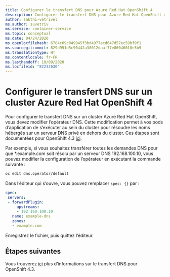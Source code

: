 ```yaml
---
title: Configurer le transfert DNS pour Azure Red Hat OpenShift 4
description: Configurer le transfert DNS pour Azure Red Hat OpenShift 4
author: sakthi-vetrivel
ms.author: suvetriv
ms.service: container-service
ms.topic: conceptual
ms.date: 04/24/2020
ms.openlocfilehash: 6784c69c049945f3bd4977ecd647d57ec59bf9f1
ms.sourcegitcommit: 829d951d5c90442a38012daaf77e86046018e5b9
ms.translationtype: HT
ms.contentlocale: fr-FR
ms.lasthandoff: 10/09/2020
ms.locfileid: "82232630"
---
```

# <a name="configure-dns-forwarding-on-an-azure-red-hat-openshift-4-cluster"></a>Configurer le transfert DNS sur un cluster Azure Red Hat OpenShift 4

Pour configurer le transfert DNS sur un cluster Azure Red Hat OpenShift, vous devez modifier l’opérateur DNS. Cette modification permet à vos pods d’application de s’exécuter au sein du cluster pour résoudre les noms hébergés sur un serveur DNS privé en dehors du cluster. Ces étapes sont documentées pour OpenShift 4.3 [ici](https://docs.openshift.com/container-platform/4.3/networking/dns-operator.html).

Par exemple, si vous souhaitez transférer toutes les demandes DNS pour que *.example.com soit résolu par un serveur DNS 192.168.100.10, vous pouvez modifier la configuration de l’opérateur en exécutant la commande suivante :
 
```bash
oc edit dns.operator/default
```
 
Dans l’éditeur qui s’ouvre, vous pouvez remplacer `spec: {}` par :
 
 ```yaml
spec:
  servers:
  - forwardPlugin:
      upstreams:
      - 192.168.100.10
    name: example-dns
    zones:
    - example.com
```

Enregistrez le fichier, puis quittez l’éditeur.

## <a name="next-steps"></a>Étapes suivantes
Vous trouverez [ici](https://docs.openshift.com/container-platform/4.3/networking/dns-operator.html) plus d’informations sur le transfert DNS pour OpenShift 4.3.